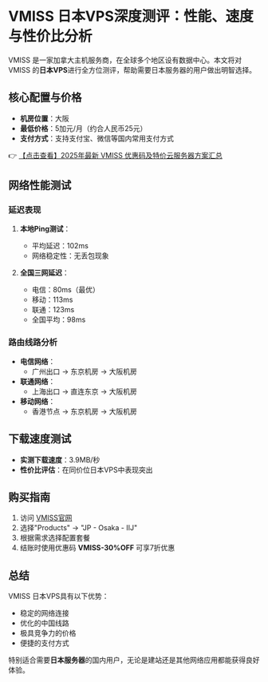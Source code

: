 # VMISS 日本VPS深度测评：性能、速度与性价比分析

VMISS 是一家加拿大主机服务商，在全球多个地区设有数据中心。本文将对 VMISS 的**日本VPS**进行全方位测评，帮助需要日本服务器的用户做出明智选择。

## 核心配置与价格
- **机房位置**：大阪
- **最低价格**：5加元/月（约合人民币25元）
- **支付方式**：支持支付宝、微信等国内常用支付方式

👉 [【点击查看】2025年最新 VMISS 优惠码及特价云服务器方案汇总](https://bit.ly/Vmiss)

## 网络性能测试

### 延迟表现
1. **本地Ping测试**：
   - 平均延迟：102ms
   - 网络稳定性：无丢包现象

2. **全国三网延迟**：
   - 电信：80ms（最优）
   - 移动：113ms
   - 联通：123ms
   - 全国平均：98ms

### 路由线路分析
- **电信网络**：
  - 广州出口 → 东京机房 → 大阪机房
- **联通网络**：
  - 上海出口 → 直连东京 → 大阪机房
- **移动网络**：
  - 香港节点 → 东京机房 → 大阪机房

## 下载速度测试
- **实测下载速度**：3.9MB/秒
- **性价比评估**：在同价位日本VPS中表现突出

## 购买指南
1. 访问 [VMISS官网](https://bit.ly/Vmiss)
2. 选择"Products" → "JP - Osaka - IIJ"
3. 根据需求选择配置套餐
4. 结账时使用优惠码 **VMISS-30%OFF** 可享7折优惠

## 总结
VMISS 日本VPS具有以下优势：
- 稳定的网络连接
- 优化的中国线路
- 极具竞争力的价格
- 便捷的支付方式

特别适合需要**日本服务器**的国内用户，无论是建站还是其他网络应用都能获得良好体验。